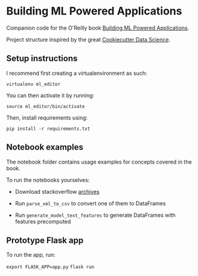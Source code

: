 # Building ML Powered Applications

Companion code for the O'Reilly book [Building ML Powered Applications](http://bit.ly/mlpowered-oreilly).

Project structure inspired by the great [Cookiecutter Data Science](https://drivendata.github.io/cookiecutter-data-science/).

## Setup instructions

I recommend first creating a virtualenvironment as such:

`virtualenv ml_editor`

You can then activate it by running:

`source ml_editor/bin/activate`

Then, install requirements using:

`pip install -r requirements.txt`

## Notebook examples

The notebook folder contains usage examples for concepts covered in the book.

To run the notebooks yourselves:

- Download stackoverflow [archives](https://archive.org/details/stackexchange)

- Run `parse_xml_to_csv` to convert one of them to DataFrames

- Run `generate_model_text_features` to generate DataFrames with features precomputed

## Prototype Flask app

To run the app, run:

`export FLASK_APP=app.py`
`flask run `